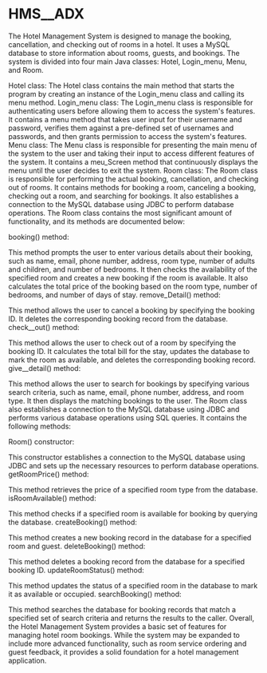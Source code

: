 # HMS__ADX
The Hotel Management System is designed to manage the booking, cancellation, and checking out of rooms in a hotel. It uses a MySQL database to store information about rooms, guests, and bookings. The system is divided into four main Java classes: Hotel, Login_menu, Menu, and Room.

Hotel class:
The Hotel class contains the main method that starts the program by creating an instance of the Login_menu class and calling its menu method.
Login_menu class:
The Login_menu class is responsible for authenticating users before allowing them to access the system's features. It contains a menu method that takes user input for their username and password, verifies them against a pre-defined set of usernames and passwords, and then grants permission to access the system's features.
Menu class:
The Menu class is responsible for presenting the main menu of the system to the user and taking their input to access different features of the system. It contains a meu_Screen method that continuously displays the menu until the user decides to exit the system.
Room class:
The Room class is responsible for performing the actual booking, cancellation, and checking out of rooms. It contains methods for booking a room, canceling a booking, checking out a room, and searching for bookings. It also establishes a connection to the MySQL database using JDBC to perform database operations.
The Room class contains the most significant amount of functionality, and its methods are documented below:

booking() method:

This method prompts the user to enter various details about their booking, such as name, email, phone number, address, room type, number of adults and children, and number of bedrooms. It then checks the availability of the specified room and creates a new booking if the room is available. It also calculates the total price of the booking based on the room type, number of bedrooms, and number of days of stay.
remove_Detail() method:

This method allows the user to cancel a booking by specifying the booking ID. It deletes the corresponding booking record from the database.
check__out() method:

This method allows the user to check out of a room by specifying the booking ID. It calculates the total bill for the stay, updates the database to mark the room as available, and deletes the corresponding booking record.
give__detail() method:

This method allows the user to search for bookings by specifying various search criteria, such as name, email, phone number, address, and room type. It then displays the matching bookings to the user.
The Room class also establishes a connection to the MySQL database using JDBC and performs various database operations using SQL queries. It contains the following methods:

Room() constructor:

This constructor establishes a connection to the MySQL database using JDBC and sets up the necessary resources to perform database operations.
getRoomPrice() method:

This method retrieves the price of a specified room type from the database.
isRoomAvailable() method:

This method checks if a specified room is available for booking by querying the database.
createBooking() method:

This method creates a new booking record in the database for a specified room and guest.
deleteBooking() method:

This method deletes a booking record from the database for a specified booking ID.
updateRoomStatus() method:

This method updates the status of a specified room in the database to mark it as available or occupied.
searchBooking() method:

This method searches the database for booking records that match a specified set of search criteria and returns the results to the caller.
Overall, the Hotel Management System provides a basic set of features for managing hotel room bookings. While the system may be expanded to include more advanced functionality, such as room service ordering and guest feedback, it provides a solid foundation for a hotel management application.
